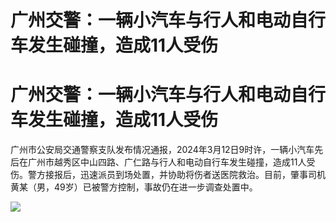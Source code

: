 # 广州交警：一辆小汽车与行人和电动自行车发生碰撞，造成11人受伤

# 广州交警：一辆小汽车与行人和电动自行车发生碰撞，造成11人受伤

广州市公安局交通警察支队发布情况通报，2024年3月12日9时许，一辆小汽车先后在广州市越秀区中山四路、广仁路与行人和电动自行车发生碰撞，造成11人受伤。警方接报后，迅速派员到场处置，并协助将伤者送医院救治。目前，肇事司机黄某（男，49岁）已被警方控制，事故仍在进一步调查处置中。

![](https://inews.gtimg.com/om_bt/Ogir1_MQQz_28_s6TfifQZAuo1AWY9iXvkOhsD8IkQDG0AA/1000)

